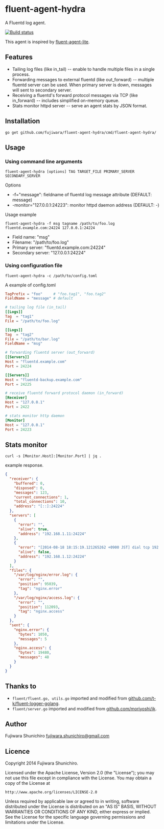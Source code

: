 # fluent-agent-hydra

A Fluentd log agent.

[![Build status](https://api.travis-ci.org/fujiwara/fluent-agent-hydra.svg?branch=master)](https://travis-ci.org/fujiwara/fluent-agent-hydra)

This agent is inspired by [fluent-agent-lite](https://github.com/tagomoris/fluent-agent-lite).

## Features

- Tailing log files (like in_tail)
-- enable to handle multiple files in a single process.
- Forwarding messages to external fluentd (like out_forward)
-- multiple fluentd server can be used. When primary server is down, messages will sent to secondary server.
- Receiving a fluentd's forward protocol messages via TCP (like in_forward)
-- includes simplified on-memory queue.
- Stats monitor httpd server
-- serve an agent stats by JSON format.

## Installation

```
go get github.com/fujiwara/fluent-agent-hydra/cmd/fluent-agent-hydra/
```

## Usage

### Using command line arguments

```
fluent-agent-hydra [options] TAG TARGET_FILE PRIMARY_SERVER SECONDARY_SERVER
```

Options

* -f="message": fieldname of fluentd log message attribute (DEFAULT: message)
* -monitor="127.0.0.1:24223": monitor httpd daemon address (DEFAULT: -)

Usage example

```
fluent-agent-hydra -f msg tagname /path/to/foo.log fluentd.example.com:24224 127.0.0.1:24224
```

* Field name: "msg"
* Filename: "/path/to/foo.log"
* Primary server: "fluentd.example.com:24224"
* Secondary server: "127.0.0.1:24224"

### Using configuration file

```
fluent-agent-hydra -c /path/to/config.toml
```

A example of config.toml

```toml
TagPrefix = "foo"     # "foo.tag1", "foo.tag2"
FieldName = "message" # default

# tailing log file (in_tail)
[[Logs]]
Tag  = "tag1"
File = "/path/to/foo.log"

[[Logs]]
Tag  = "tag2"
File = "/path/to/bar.log"
FieldName = "msg"

# forwarding fluentd server (out_forward)
[[Servers]]
Host = "fluentd.example.com"
Port = 24224

[[Servers]]
Host = "fluentd-backup.example.com"
Port = 24225

# receive fluentd forward protocol daemon (in_forward)
[Receiver]
Host = "127.0.0.1"
Port = 2422

# stats monitor http daemon
[Monitor]
Host = "127.0.0.1"
Port = 24223
```

## Stats monitor

`curl -s [Monitor.Host]:[Monitor.Port] | jq .`

example response.

```json
{
  "receiver": {
    "buffered": 0,
    "disposed": 0,
    "messages": 123,
    "current_connections": 1,
    "total_connections": 10,
    "address": "[::]:24224"
  },
  "servers": [
    {
      "error": "",
      "alive": true,
      "address": "192.168.1.11:24224"
    },
    {
      "error": "[2014-08-18 18:15:19.121265262 +0900 JST] dial tcp 192.168.1.12:24224: i/o timeout",
      "alive": false,
      "address": "192.168.1.12:24224"
    }
  ],
  "files": {
    "/var/log/nginx/error.log": {
      "error": "",
      "position": 95039,
      "tag": "nginx.error"
    },
    "/var/log/nginx/access.log": {
      "error": "",
      "position": 112093,
      "tag": "nginx.access"
    }
  },
  "sent": {
    "nginx.error": {
      "bytes": 1050,
      "messages": 5
    },
    "nginx.access": {
      "bytes": 19480,
      "messages": 48
    }
  }
}
```

## Thanks to

* `fluent/fluent.go, utils.go` imported and modified from [github.com/t-k/fluent-logger-golang](https://github.com/t-k/fluent-logger-golang).
* `fluent/server.go` imported and modified from [github.com/moriyoshi/ik](https://github.com/moriyoshi/ik/).

## Author

Fujiwara Shunichiro <fujiwara.shunichiro@gmail.com>

## Licence

Copyright 2014 Fujiwara Shunichiro.

Licensed under the Apache License, Version 2.0 (the "License");
you may not use this file except in compliance with the License.
You may obtain a copy of the License at

    http://www.apache.org/licenses/LICENSE-2.0

Unless required by applicable law or agreed to in writing, software
distributed under the License is distributed on an "AS IS" BASIS,
WITHOUT WARRANTIES OR CONDITIONS OF ANY KIND, either express or implied.
See the License for the specific language governing permissions and
limitations under the License.
